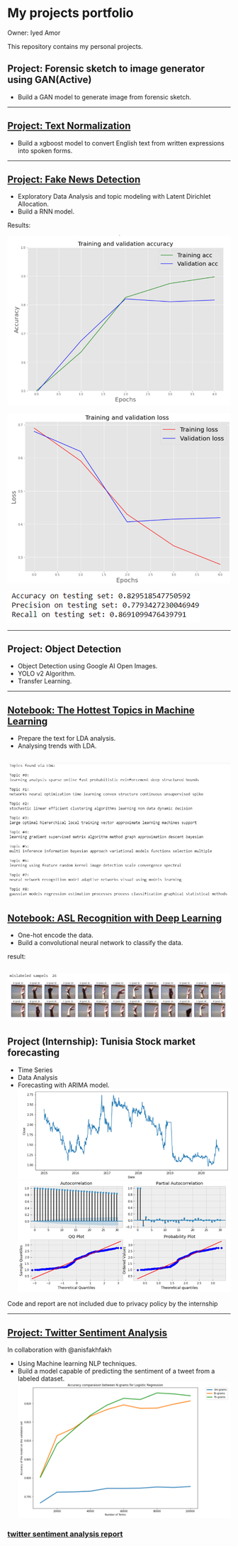 # My projects portfolio

Owner: Iyed Amor 

This repository contains my personal projects.

## Project: Forensic sketch to image generator using GAN(Active)
* Build a GAN model to generate image from forensic sketch.



---

## [Project: Text Normalization](https://github.com/iyed-01/Text-Normalization-Challenge---English-Language-)
* Build a xgboost model to convert English text from written expressions into spoken forms.


---

## [Project: Fake News Detection](https://github.com/iyed-01/Fake-News-Detection)
* Exploratory Data Analysis and topic modeling with Latent Dirichlet Allocation.
* Build a RNN model.

Results:

![accuracy](/images/accuracy.PNG)

![loss](/images/loss.PNG)

![test_results](/images/test_results.PNG)

---

## Project: Object Detection
* Object Detection using Google AI Open Images.
* YOLO v2 Algorithm.
* Transfer Learning.

---

## [Notebook: The Hottest Topics in Machine Learning](https://github.com/iyed-01/The-Hottest-Topics-in-Machine-Learning)
* Prepare the text for LDA analysis.
* Analysing trends with LDA.

![](/images/NIPS_LDA.PNG)
---

## [Notebook: ASL Recognition with Deep Learning](https://github.com/iyed-01/ASL-Recognition-with-Deep-Learning)
* One-hot encode the data.
* Build a convolutional neural network to classify the data.

result:

![](/images/ASL_recognition.PNG)
---
## Project (Internship): Tunisia Stock market forecasting 
* Time Series
* Data Analysis
* Forecasting with ARIMA model.
![](/images/time_series.PNG)
![](/images/analysis.PNG)


Code and report are not included due to privacy policy by the internship

---

## [Project: Twitter Sentiment Analysis](https://github.com/anisfakhfakh/Twitter-sentiment-analysis)
In collaboration with @anisfakhfakh
* Using Machine learning NLP techniques.
* Build a model capable of predicting the sentiment of a tweet from a labeled dataset.
![](/images/sentiment_analysis.PNG)

### [twitter sentiment analysis report](https://drive.google.com/file/d/1mQyEo7B1EIN7iaZXUDSzKWji6MVWG37X/view)



